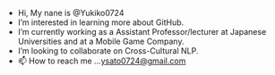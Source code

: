 - Hi, My nane is @Yukiko0724
- I’m interested in learning more about GitHub.
- I’m currently working as a Assistant Professor/lecturer at Japanese Universities and at a Mobile Game Company.
- I’m looking to collaborate on Cross-Cultural NLP.
- 📫 How to reach me ...<ysato0724@gmail.com>

<!---
Yukiko0724/Yukiko0724 is a ✨ special ✨ repository because its `README.md` (this file) appears on your GitHub profile.
You can click the Preview link to take a look at your changes.
--->
